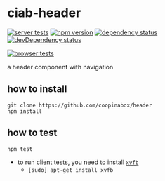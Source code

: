 # ciab-header

[![server tests](https://travis-ci.org/coopinabox/header.png)](https://travis-ci.org/coopinabox/header)
[![npm version](https://badge.fury.io/js/coopinabox-header.png)](https://npmjs.org/package/coopinabox-header)
[![dependency status](https://david-dm.org/coopinabox/header.png)](https://david-dm.org/coopinabox/header)
[![devDependency status](https://david-dm.org/coopinabox/header/dev-status.png)](https://david-dm.org/coopinabox/header#info=devDependencies)

[![browser tests](https://ci.testling.com/coopinabox/header.png)](https://ci.testling.com/coopinabox/header)

a header component with navigation

## how to install

```
git clone https://github.com/coopinabox/header
npm install
```

## how to test

```
npm test
```

- to run client tests, you need to install [`xvfb`](http://packages.debian.org/stable/xvfb)
  - `[sudo] apt-get install xvfb`
